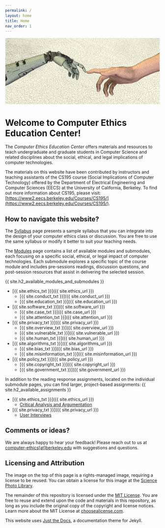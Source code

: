 ```yaml
---
permalink: /
layout: home
title: Home
nav_order: 1
---
```


![Artificial intelligence, conceptual computer artwork. Human hand (right) touching fingers with a robot's hand (left), mimicking Michelangelo's painting The Creation of Adam (in the Sistine Chapel, Rome, Italy) where two pointing hands meeting signify the biblical story of the creation of Adam by God. This image could symbolise humans creating robots.](assets/images/logo.jpg "Artificial intelligence, artwork")

# Welcome to Computer Ethics Education Center!
The *Computer Ethics Education Center* offers materials and resources to teach undergraduate and graduate students in Computer Science and related disciplines about the social, ethical, and legal implications of computer technologies.

The materials on this website have been contributed by instructors and teaching assistants of the CS195 course (Social Implications of Computer Technology) offered by the Department of Electrical Engineering and Computer Sciences (EECS) at the University of California, Berkeley. To find out more information about CS195, please visit: [https://www2.eecs.berkeley.edu/Courses/CS195/](https://www2.eecs.berkeley.edu/Courses/CS195/).

## How to navigate this website?
The [Syllabus](/syllabus/) page presents a sample syllabus that you can integrate into the design of your computer ethics class or discussion. You are free to use the same syllabus or modify it better to suit your teaching needs.

The [Modules](/modules/) page contains a list of available modules and submodules, each focusing on a specific social, ethical, or legal impact of computer technologies. Each submodule explores a specific topic of the course module and includes pre-sessions readings, discussion questions, and post-session resources that assist in delivering the selected session.

{{ site.h2_available_modules_and_submodules }}
- [{{ site.ethics_txt }}]({{ site.ethics_url }})
    - [{{ site.conduct_txt }}]({{ site.conduct_url }})
    - [{{ site.education_txt }}]({{ site.education_url }})
- [{{ site.software_txt }}]({{ site.software_url }})
    - [{{ site.case_txt }}]({{ site.case_url }})
    - [{{ site.attention_txt }}]({{ site.attention_url }})
- [{{ site.privacy_txt }}]({{ site.privacy_url }})
    - [{{ site.overview_txt }}]({{ site.overview_url }})
    - [{{ site.vulnerable_txt }}]({{ site.vulnerable_url }})
    - [{{ site.human_txt }}]({{ site.human_url }})
- [{{ site.algorithms_txt }}]({{ site.algorithms_url }})
    - [{{ site.bias_txt }}]({{ site.bias_url }})
    - [{{ site.misinformation_txt }}]({{ site.misinformation_url }})
- [{{ site.policy_txt }}]({{ site.policy_url }})
    - [{{ site.copyright_txt }}]({{ site.copyright_url }})
    - [{{ site.government_txt }}]({{ site.government_url }})

In addition to the reading response assignments, located on the individual submodule pages, you can find larger, project-based assignments:
{{ site.h2_available_assignments }}
- [{{ site.ethics_txt }}]({{ site.ethics_url }})
    - [Critical Analysis and Argumentation](/modules/ethics/assignments/#assignment-1-critical-analysis-and-argumentation)
- [{{ site.privacy_txt }}]({{ site.privacy_url }})
    - [User Interviews](/modules/privacy/assignments/#assignment-1-user-interviews)

## Comments or ideas?
We are always happy to hear your feedback! Please reach out to us at [computer-ethics[at]berkeley.edu](mailto:computer-ethics@berkeley.edu) with suggestions and questions.

## Licensing and Attribution
The image on the top of this page is a rights-managed image, requiring a license to be reused. You can obtain a license for this image at the [Science Photo Library](https://www.sciencephoto.com/media/351841/view/artificial-intelligence-artwork).

The remainder of this repository is licensed under the [MIT License](https://github.com/computer-ethics/computer-ethics.github.io/blob/main/LICENSE). You are free to reuse and extend upon the code and materials in this repository, as long as you include the original copy of the copyright and license notices. Learn more about the MIT License at [choosealicense.com](https://choosealicense.com/licenses/mit/).

This website uses [Just the Docs](https://github.com/just-the-docs/just-the-docs), a documentation theme for Jekyll.